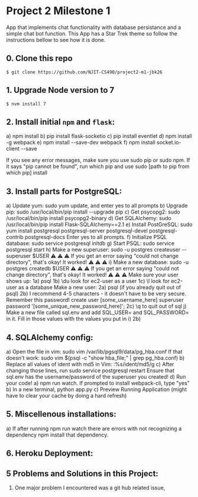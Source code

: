 # Project 2 Milestone 1 

App that implements chat functionality with database persistance and a simple chat bot function. This App has a Star Trek theme so follow the instructions bellow to see how it is done.

## 0. Clone this repo
```$ git clone https://github.com/NJIT-CS490/project2-m1-jbk26```

## 1. Upgrade Node version to 7

```$ nvm install 7```

## 2. Install initial `npm` and `flask`:
a) npm install
b) pip install flask-socketio
c) pip install eventlet
d) npm install -g webpack
e) npm install --save-dev webpack
f) npm install socket.io-client --save

If you see any error messages, make sure you use sudo pip or sudo npm. If it says "pip cannot be found", run which pip and use sudo [path to pip from which pip] install

## 3. Install parts for PostgreSQL:
a) Update yum: sudo yum update, and enter yes to all prompts
b) Upgrade pip: sudo /usr/local/bin/pip install --upgrade pip
c) Get psycopg2: sudo /usr/local/bin/pip install psycopg2-binary
d) Get SQLAlchemy: sudo /usr/local/bin/pip install Flask-SQLAlchemy==2.1
e) Install PostGreSQL: sudo yum install postgresql postgresql-server postgresql-devel postgresql-contrib postgresql-docs
    Enter yes to all prompts.
f) Initialize PSQL database: sudo service postgresql initdb
g) Start PSQL: sudo service postgresql start
h) Make a new superuser: sudo -u postgres createuser --superuser $USER
      ⚠️ ⚠️ ⚠️ If you get an error saying "could not change directory", that's okay! It worked! ⚠️ ⚠️ ⚠️
i) Make a new database: sudo -u postgres createdb $USER
    ⚠️ ⚠️ ⚠️ If you get an error saying "could not change directory", that's okay! It worked! ⚠️ ⚠️ ⚠️
      Make sure your user shows up:
          1a) psql
          1b) \du look for ec2-user as a user
          1c) \l look for ec2-user as a database
      Make a new user:
          2a) psql (if you already quit out of psql)
          2b) I recommend 4-5 characters - it doesn't have to be very secure. Remember this password!
              create user [some_username_here] superuser password '[some_unique_new_password_here]';
          2c) \q to quit out of sql
 j) Make a new file called sql.env and add SQL_USER= and SQL_PASSWORD= in it. Fill in those values with the values you put in i) 2b)
 
 ## 4. SQLAlchemy config:
a) Open the file in vim: sudo vim /var/lib/pgsql9/data/pg_hba.conf If that doesn't work: sudo vim $(psql -c "show hba_file;" | grep pg_hba.conf)
b) Replace all values of ident with md5 in Vim: :%s/ident/md5/g
c) After changing those lines, run sudo service postgresql restart
      Ensure that sql.env has the username/password of the superuser you created!
d) Run your code!
    a) npm run watch. If prompted to install webpack-cli, type "yes"
    b) In a new terminal, python app.py
    c) Preview Running Application (might have to clear your cache by doing a hard refresh)
## 5. Miscellenous installations:
a) If after running npm run watch  there are errors with not recognizing a dependency npm install that dependency.

## 6. Heroku Deployment:






## 5 Problems and Solutions in this Project:

1) One major problem I encountered was a git hub related issue, 
